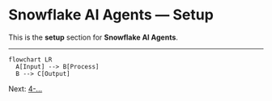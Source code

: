 # Snowflake AI Agents — Setup

This is the **setup** section for **Snowflake AI Agents**.

---

```mermaid
flowchart LR
  A[Input] --> B[Process]
  B --> C[Output]
```

Next: [4-...](./4-*.md)
